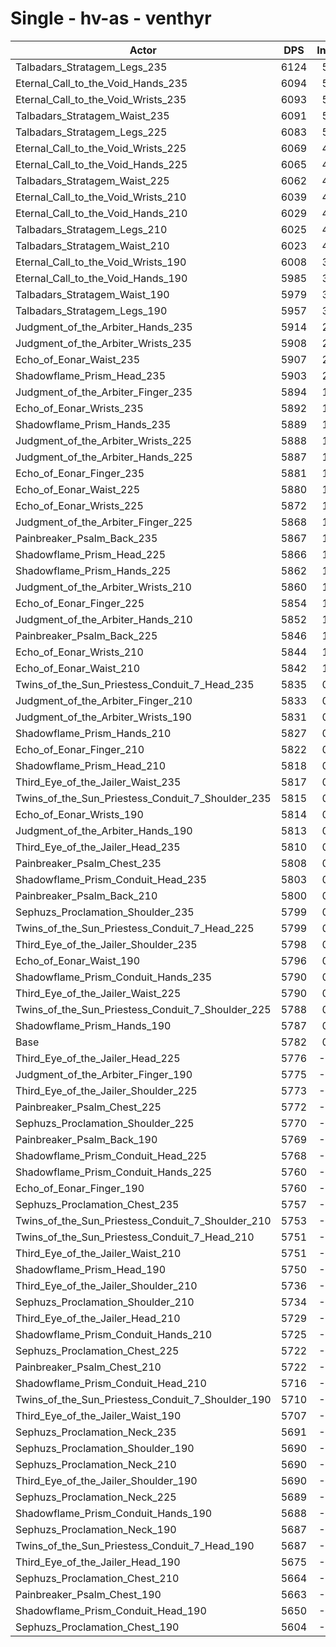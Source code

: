 # Single - hv-as - venthyr
| Actor | DPS | Increase |
|---|:---:|:---:|
|Talbadars_Stratagem_Legs_235|6124|5.91%|
|Eternal_Call_to_the_Void_Hands_235|6094|5.40%|
|Eternal_Call_to_the_Void_Wrists_235|6093|5.38%|
|Talbadars_Stratagem_Waist_235|6091|5.34%|
|Talbadars_Stratagem_Legs_225|6083|5.21%|
|Eternal_Call_to_the_Void_Wrists_225|6069|4.96%|
|Eternal_Call_to_the_Void_Hands_225|6065|4.90%|
|Talbadars_Stratagem_Waist_225|6062|4.84%|
|Eternal_Call_to_the_Void_Wrists_210|6039|4.46%|
|Eternal_Call_to_the_Void_Hands_210|6029|4.28%|
|Talbadars_Stratagem_Legs_210|6025|4.20%|
|Talbadars_Stratagem_Waist_210|6023|4.18%|
|Eternal_Call_to_the_Void_Wrists_190|6008|3.92%|
|Eternal_Call_to_the_Void_Hands_190|5985|3.51%|
|Talbadars_Stratagem_Waist_190|5979|3.41%|
|Talbadars_Stratagem_Legs_190|5957|3.03%|
|Judgment_of_the_Arbiter_Hands_235|5914|2.29%|
|Judgment_of_the_Arbiter_Wrists_235|5908|2.18%|
|Echo_of_Eonar_Waist_235|5907|2.17%|
|Shadowflame_Prism_Head_235|5903|2.10%|
|Judgment_of_the_Arbiter_Finger_235|5894|1.93%|
|Echo_of_Eonar_Wrists_235|5892|1.91%|
|Shadowflame_Prism_Hands_235|5889|1.85%|
|Judgment_of_the_Arbiter_Wrists_225|5888|1.83%|
|Judgment_of_the_Arbiter_Hands_225|5887|1.82%|
|Echo_of_Eonar_Finger_235|5881|1.72%|
|Echo_of_Eonar_Waist_225|5880|1.69%|
|Echo_of_Eonar_Wrists_225|5872|1.56%|
|Judgment_of_the_Arbiter_Finger_225|5868|1.50%|
|Painbreaker_Psalm_Back_235|5867|1.47%|
|Shadowflame_Prism_Head_225|5866|1.46%|
|Shadowflame_Prism_Hands_225|5862|1.39%|
|Judgment_of_the_Arbiter_Wrists_210|5860|1.35%|
|Echo_of_Eonar_Finger_225|5854|1.25%|
|Judgment_of_the_Arbiter_Hands_210|5852|1.22%|
|Painbreaker_Psalm_Back_225|5846|1.11%|
|Echo_of_Eonar_Wrists_210|5844|1.08%|
|Echo_of_Eonar_Waist_210|5842|1.03%|
|Twins_of_the_Sun_Priestess_Conduit_7_Head_235|5835|0.92%|
|Judgment_of_the_Arbiter_Finger_210|5833|0.88%|
|Judgment_of_the_Arbiter_Wrists_190|5831|0.85%|
|Shadowflame_Prism_Hands_210|5827|0.78%|
|Echo_of_Eonar_Finger_210|5822|0.69%|
|Shadowflame_Prism_Head_210|5818|0.62%|
|Third_Eye_of_the_Jailer_Waist_235|5817|0.62%|
|Twins_of_the_Sun_Priestess_Conduit_7_Shoulder_235|5815|0.57%|
|Echo_of_Eonar_Wrists_190|5814|0.56%|
|Judgment_of_the_Arbiter_Hands_190|5813|0.55%|
|Third_Eye_of_the_Jailer_Head_235|5810|0.49%|
|Painbreaker_Psalm_Chest_235|5808|0.45%|
|Shadowflame_Prism_Conduit_Head_235|5803|0.36%|
|Painbreaker_Psalm_Back_210|5800|0.32%|
|Sephuzs_Proclamation_Shoulder_235|5799|0.31%|
|Twins_of_the_Sun_Priestess_Conduit_7_Head_225|5799|0.29%|
|Third_Eye_of_the_Jailer_Shoulder_235|5798|0.28%|
|Echo_of_Eonar_Waist_190|5796|0.24%|
|Shadowflame_Prism_Conduit_Hands_235|5790|0.15%|
|Third_Eye_of_the_Jailer_Waist_225|5790|0.14%|
|Twins_of_the_Sun_Priestess_Conduit_7_Shoulder_225|5788|0.11%|
|Shadowflame_Prism_Hands_190|5787|0.10%|
|Base|5782|0.00%|
|Third_Eye_of_the_Jailer_Head_225|5776|-0.10%|
|Judgment_of_the_Arbiter_Finger_190|5775|-0.12%|
|Third_Eye_of_the_Jailer_Shoulder_225|5773|-0.15%|
|Painbreaker_Psalm_Chest_225|5772|-0.17%|
|Sephuzs_Proclamation_Shoulder_225|5770|-0.20%|
|Painbreaker_Psalm_Back_190|5769|-0.22%|
|Shadowflame_Prism_Conduit_Head_225|5768|-0.23%|
|Shadowflame_Prism_Conduit_Hands_225|5760|-0.38%|
|Echo_of_Eonar_Finger_190|5760|-0.38%|
|Sephuzs_Proclamation_Chest_235|5757|-0.43%|
|Twins_of_the_Sun_Priestess_Conduit_7_Shoulder_210|5753|-0.50%|
|Twins_of_the_Sun_Priestess_Conduit_7_Head_210|5751|-0.53%|
|Third_Eye_of_the_Jailer_Waist_210|5751|-0.53%|
|Shadowflame_Prism_Head_190|5750|-0.55%|
|Third_Eye_of_the_Jailer_Shoulder_210|5736|-0.80%|
|Sephuzs_Proclamation_Shoulder_210|5734|-0.83%|
|Third_Eye_of_the_Jailer_Head_210|5729|-0.91%|
|Shadowflame_Prism_Conduit_Hands_210|5725|-0.99%|
|Sephuzs_Proclamation_Chest_225|5722|-1.03%|
|Painbreaker_Psalm_Chest_210|5722|-1.04%|
|Shadowflame_Prism_Conduit_Head_210|5716|-1.14%|
|Twins_of_the_Sun_Priestess_Conduit_7_Shoulder_190|5710|-1.24%|
|Third_Eye_of_the_Jailer_Waist_190|5707|-1.29%|
|Sephuzs_Proclamation_Neck_235|5691|-1.57%|
|Sephuzs_Proclamation_Shoulder_190|5690|-1.58%|
|Sephuzs_Proclamation_Neck_210|5690|-1.58%|
|Third_Eye_of_the_Jailer_Shoulder_190|5690|-1.59%|
|Sephuzs_Proclamation_Neck_225|5689|-1.60%|
|Shadowflame_Prism_Conduit_Hands_190|5688|-1.62%|
|Sephuzs_Proclamation_Neck_190|5687|-1.64%|
|Twins_of_the_Sun_Priestess_Conduit_7_Head_190|5687|-1.64%|
|Third_Eye_of_the_Jailer_Head_190|5675|-1.85%|
|Sephuzs_Proclamation_Chest_210|5664|-2.03%|
|Painbreaker_Psalm_Chest_190|5663|-2.05%|
|Shadowflame_Prism_Conduit_Head_190|5650|-2.28%|
|Sephuzs_Proclamation_Chest_190|5604|-3.08%|
